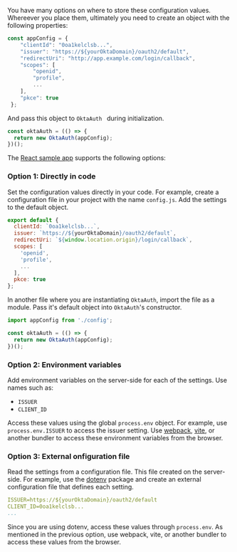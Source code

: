 
You have many options on where to store these configuration values. Whereever you place them, ultimately you need to create an object with the following properties:

```javascript
const appConfig = {
    "clientId": "0oa1kelclsb...",
    "issuer": "https://${yourOktaDomain}/oauth2/default",
    "redirectUri": "http://app.example.com/login/callback",
    "scopes": [
        "openid",
        "profile",
        ...
    ],
    "pkce": true
 };
```

And pass this object to  `OktaAuth ` during initialization.

```javascript
const oktaAuth = (() => {
  return new OktaAuth(appConfig);
})();
```

The [React sample app](https://github.com/okta/okta-auth-js/tree/master/samples/generated/react-embedded-auth-with-sdk) supports the following options:

### Option 1: Directly in code

Set the configuration values directly in your code. For example, create a configuration file in your project with the name `config.js`. Add the settings to the default object.

```javascript
export default {
  clientId: `0oa1kelclsb...`,
  issuer: `https://${yourOktaDomain}/oauth2/default`,
  redirectUri: `${window.location.origin}/login/callback`,
  scopes: [
    'openid',
    'profile',
    ...
  ],
  pkce: true
};
```

In another file where you are instantiating `OktaAuth`, import the file as a module. Pass it's default object into `OktaAuth`'s constructor.

```javascript
import appConfig from './config';

const oktaAuth = (() => {
  return new OktaAuth(appConfig);
})();
```

### Option 2: Environment variables

Add environment variables on the server-side for each of the settings. Use names such as:

* `ISSUER`
* `CLIENT_ID`

Access these values using the global `process.env` object. For example, use `process.env.ISSUER` to access the issuer setting. Use [webpack](https://webpack.js.org/), [vite](https://vitejs.dev/config/#environment-variables), or another bundler to access these environment variables from the browser.

### Option 3: External onfiguration file

Read the settings from a configuration file. This file  created on the server-side. For example, use the [dotenv](https://www.npmjs.com/package/dotenv) package and create an external configuration file that defines each setting.

```yaml
ISSUER=https://${yourOktaDomain}/oauth2/default
CLIENT_ID=0oa1kelclsb...
...
```

Since you are using dotenv, access these values through `process.env`. As mentioned in the previous option, use webpack, vite, or another bundler to access these values from the browser.

